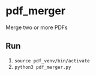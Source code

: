 # pdf_merger
Merge two or more PDFs

## Run

1. `source pdf_venv/bin/activate`
2. `python3 pdf_merger.py`
